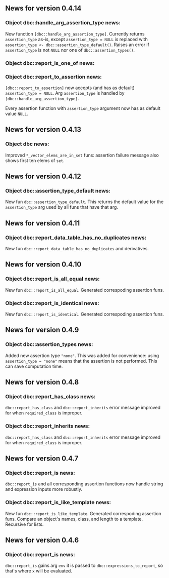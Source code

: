 <!-- generated by R package codedoc; do not modify! -->

## News for version 0.4.14

### Object dbc::handle_arg_assertion_type news:

New function `[dbc::handle_arg_assertion_type]`. Currently returns
`assertion_type` as-is, except `assertion_type = NULL`
is replaced with `assertion_type <- dbc::assertion_type_default()`.
Raises an error if `assertion_type` is not `NULL` nor one of
`dbc::assertion_types()`.

### Object dbc::report_is_one_of news:



### Object dbc::report_to_assertion news:

`[dbc::report_to_assertion]` now accepts (and has as default)
`assertion_type = NULL`. Arg `assertion_type` is handled by
`[dbc::handle_arg_assertion_type]`.

Every assertion function with `assertion_type` argument now has as default
value `NULL`.


## News for version 0.4.13

### Object dbc news:

Improved `*_vector_elems_are_in_set` funs: assertion failure message
also shows first ten elems of `set`.


## News for version 0.4.12

### Object dbc::assertion_type_default news:

New fun `dbc::assertion_type_default`.
This returns the default value for the `assertion_type` arg used by all
funs that have that arg.


## News for version 0.4.11

### Object dbc::report_data_table_has_no_duplicates news:

New fun `dbc::report_data_table_has_no_duplicates` and derivatives.


## News for version 0.4.10

### Object dbc::report_is_all_equal news:

New fun `dbc::report_is_all_equal`. Generated correspoding assertion
funs.

### Object dbc::report_is_identical news:

New fun `dbc::report_is_identical`. Generated correspoding assertion
funs.


## News for version 0.4.9

### Object dbc::assertion_types news:

Added new assertion type `"none"`. This was added for convenience:
using `assertion_type = "none"` means that the assertion is not performed.
This can save computation time.


## News for version 0.4.8

### Object dbc::report_has_class news:


`dbc::report_has_class` and `dbc::report_inherits` error message improved for
when `required_class` is improper.


### Object dbc::report_inherits news:


`dbc::report_has_class` and `dbc::report_inherits` error message improved for
when `required_class` is improper.



## News for version 0.4.7

### Object dbc::report_is news:

`dbc::report_is` and all corresponding assertion functions now handle
string and expression inputs more robustly.

### Object dbc::report_is_like_template news:

New fun `dbc::report_is_like_template`. Generated correspoding assertion
funs. Compare an object's names, class, and length to a template. Recursive
for lists.


## News for version 0.4.6

### Object dbc::report_is news:

`dbc::report_is` gains arg `env` it is passed to
`dbc::expressions_to_report`, so that's where `x` will be evaluated.


